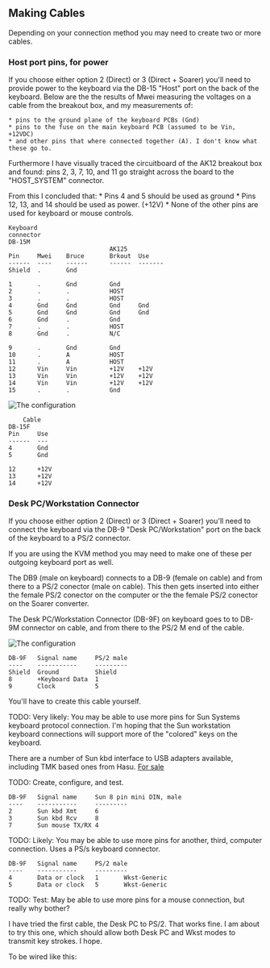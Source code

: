 ## Making Cables

Depending on your connection method you may need to create two or more cables.

### Host port pins, for power

If you choose either option 2 (Direct) or 3 (Direct + Soarer) you'll need to
provide power to the keyboard via the DB-15 "Host" port on the back of the
keyboard. Below are the the results of Mwei measuring the voltages on a cable
from the breakout box, and my measurements of:

    * pins to the ground plane of the keyboard PCBs (Gnd)
    * pins to the fuse on the main keyboard PCB (assumed to be Vin, +12VDC)
    * and other pins that where connected together (A). I don't know what these go to.

Furthermore I have visually traced the circuitboard of the AK12 breakout box and found:
pins 2, 3, 7, 10, and 11 go straight across the board to the "HOST_SYSTEM" connector.

From this I concluded that:
    * Pins 4 and 5 should be used as ground
    * Pins 12, 13, and 14 should be used as power. (+12V)
    * None of the other pins are used for keyboard or mouse controls.

```
Keyboard 
connector
DB-15M                        
                            AK125   
Pin     Mwei    Bruce       Brkout  Use 
------  ----    ------      ------  -------
Shield  .       Gnd             

1       .       Gnd         Gnd    
2       .       .           HOST    
3       .       .           HOST    
4       Gnd     Gnd         Gnd     Gnd 
5       Gnd     Gnd         Gnd     Gnd 
6       Gnd     .           Gnd         
7       .       .           HOST
8       Gnd     .           N/C

9       .       Gnd         Gnd   
10      .       A           HOST
11      .       A           HOST
12      Vin     Vin         +12V    +12V
13      Vin     Vin         +12V    +12V
14      Vin     Vin         +12V    +12V
15      .       .           Gnd     
```
![The configuration](../master/images/Cherry%20G80-9009%20Power%20to%20DB15.png "DB-9 to Desk PC")

```
    Cable
DB-15F 
Pin     Use 
------  --- 
4       Gnd 
5       Gnd 

12      +12V
13      +12V
14      +12V          
```

### Desk PC/Workstation Connector

If you choose either option 2 (Direct) or 3 (Direct + Soarer) you'll need to
connect the keyboard via the DB-9 "Desk PC/Workstation" port on the back of the
keyboard to a PS/2 connector.

If you are using the KVM method you may need to make one of these per outgoing
keyboard port as well.

The DB9 (male on keyboard) connects to a DB-9 (female on cable) and from there
to a PS/2 conector (male on cable). This then gets inserted into either the
female PS/2 conector on the computer or the the female PS/2 conector on the
Soarer converter.


The Desk PC/Workstation Connector (DB-9F) on keyboard goes to 
to DB-9M connector on cable, and from there to the PS/2 M end of the cable.

![The configuration](../master/images/Cherry%20G80-9009%20DB9%20to%20PS2.png "DB-9 to Desk PC")

```
DB-9F   Signal name     PS/2 male
----    -----------     ---------
Shield  Ground          Shield
8       +Keyboard Data  1
9       Clock           5
```

You'll have to create this cable yourself.

TODO: Very likely: You may be able to use more pins for Sun Systems keyboard
protocol connection. I'm hoping that the Sun workstation keyboard connections
will support more of the "colored" keys on the keyboard.

There are a number of Sun kbd interface to USB adapters available, including 
TMK based ones from Hasu. [For sale](https://geekhack.org/index.php?topic=72052.0)

TODO: Create, configure, and test.
```
DB-9F   Signal name     Sun 8 pin mini DIN, male
----    -----------     ---------
2       Sun kbd Xmt     6
3       Sun kbd Rcv     8
7       Sun mouse TX/RX 4
```

TODO: Likely: You may be able to use more pins for another, third, computer connection.
Uses a PS/s keyboard connector.
```
DB-9F   Signal name     PS/2 male
----    -----------     ---------
4       Data or clock   1       Wkst-Generic
5       Data or clock   5       Wkst-Generic
```

TODO: Test: May be able to use more pins for a mouse connection, but really why
bother?

I have tried the first cable, the Desk PC to PS/2. That works fine.
I am about to try this one, which should allow both Desk PC and Wkst 
modes to transmit key strokes. I hope.

To be wired like this:



